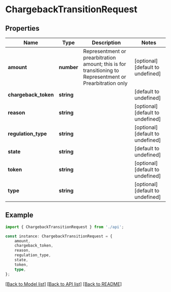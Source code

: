 # ChargebackTransitionRequest


## Properties

Name | Type | Description | Notes
------------ | ------------- | ------------- | -------------
**amount** | **number** | Representment or prearbitration amount; this is for transitioning to Representment or Prearbitration only | [optional] [default to undefined]
**chargeback_token** | **string** |  | [default to undefined]
**reason** | **string** |  | [optional] [default to undefined]
**regulation_type** | **string** |  | [optional] [default to undefined]
**state** | **string** |  | [default to undefined]
**token** | **string** |  | [optional] [default to undefined]
**type** | **string** |  | [optional] [default to undefined]

## Example

```typescript
import { ChargebackTransitionRequest } from './api';

const instance: ChargebackTransitionRequest = {
    amount,
    chargeback_token,
    reason,
    regulation_type,
    state,
    token,
    type,
};
```

[[Back to Model list]](../README.md#documentation-for-models) [[Back to API list]](../README.md#documentation-for-api-endpoints) [[Back to README]](../README.md)

